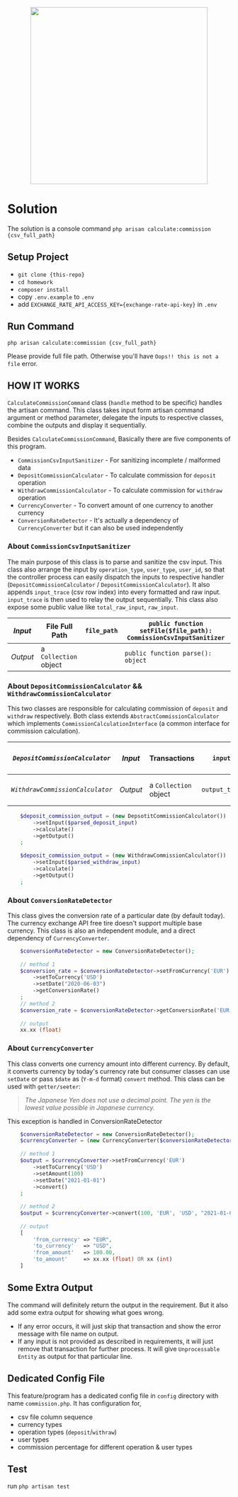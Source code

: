 <p align="center"><a href="https://laravel.com" target="_blank"><img src="https://raw.githubusercontent.com/laravel/art/master/logo-lockup/5%20SVG/2%20CMYK/1%20Full%20Color/laravel-logolockup-cmyk-red.svg" width="400"></a></p>

# Solution

The solution is a console command `php arisan calculate:commission {csv_full_path}`

## Setup Project
- `git clone {this-repo}`
- `cd homework`  
- `composer install`
- copy `.env.example` to `.env`
- add `EXCHANGE_RATE_API_ACCESS_KEY={exchange-rate-api-key}` in `.env`

## Run Command

`php arisan calculate:commission {csv_full_path}`

Please provide full file path. Otherwise you'll have `Oops!! this is not a file` error.

## HOW IT WORKS

`CalculateCommissionCommand` class (`handle` method to be specific) handles the artisan command. This class takes input form artisan command argument or method parameter, delegate the inputs to respective classes, combine the outputs and display it sequentially.

Besides `CalculateCommissionCommand`, Basically there are five components of this program.
- `CommissionCsvInputSanitizer` - For sanitizing incomplete / malformed data 
- `DepositCommissionCalculator` - To calculate commission for `deposit` operation
- `WithdrawCommissionCalculator` - To calculate commission for `withdraw` operation
- `CurrencyConverter` - To convert amount of one currency to another currency  
- `ConversionRateDetector` -  It's actually a dependency of `CurrencyConverter` but it can also be used independently

### About `CommissionCsvInputSanitizer`
The main purpose of this class is to parse and sanitize the csv input. This class also arrange the input by `operation_type`, `user_type`, `user_id`, so that the controller process can easily dispatch the inputs to respective handler (`DepositCommissionCalculator` / `DepositCommissionCalculator`). It also appends `input_trace` (csv row index) into every formatted and raw input. `input_trace` is then used to relay the output sequentially. This class also expose some public value like `total_raw_input`, `raw_input`.   

*Input* | File Full Path | `file_path` | `public function setFile($file_path): CommissionCsvInputSanitizer`
--- | ---| --- | --- |
*Output* | a `Collection` object |  | `public function parse(): object`

### About `DepositCommissionCalculator` && `WithdrawCommissionCalculator`
This two classes are responsible for calculating commission of `deposit` and `withdraw` respectively. Both class extends `AbstractCommissionCalculator` which implements `CommissionCalculationInterface` (a common interface for commission calculation).

*`DepositCommissionCalculator`* | *Input* | Transactions | `inputs` | `public function setInput(array $input): self`
--- | --- | ---| --- | --- |
*`WithdrawCommissionCalculator`* | *Output* | a `Collection` object | `output_trace` | `public function getOutput(): array`

~~~ php
    $deposit_commission_output = (new DepsotitCommissionCalculator())
        ->setInput($parsed_deposit_input)
        ->calculate()
        ->getOutput()
    ;
    
    $deposit_commission_output = (new WithdrawCommissionCalculator())
        ->setInput($parsed_withdraw_input)
        ->calculate()
        ->getOutput()
    ;
~~~

### About `ConversionRateDetector`
This class gives the conversion rate of a particular date (by default today). The currency exchange API free tire doesn't support multiple base currency. This class is also an independent module, and a direct dependency of `CurrencyConverter`. 

~~~ php
    $conversionRateDetector = new ConversionRateDetector();
    
    // method 1
    $conversion_rate = $conversionRateDetector->setFromCurrency('EUR')
        ->setToCurrency('USD')
        ->setDate("2020-06-03")
        ->getConversionRate()
    ;
    // method 2
    $conversion_rate = $conversionRateDetector->getConversionRate('EUR', 'USD', "2020-06-03");
    
    // output
    xx.xx (float) 
~~~


### About `CurrencyConverter`
This class converts one currency amount into different currency. By default, it converts currency by today's currency rate but consumer classes can use `setDate` or pass `$date` as (`Y-m-d` format) `convert` method. This class can be used with `getter/seeter`:

>*The Japanese Yen does not use a decimal point. The yen is the lowest value possible in Japanese currency.*

This exception is handled in ConversionRateDetector

~~~ php
    $conversionRateDetector = new ConversionRateDetector();
    $currencyConverter = (new CurrencyConverter($conversionRateDetector));
    
    // method 1
    $output = $currencyConverter->setFromCurrency('EUR')
        ->setToCurrency('USD')
        ->setAmount(100)
        ->setDate("2021-01-01")
        ->convert()
    ;
    
    // method 2
    $output = $currencyConverter->convert(100, 'EUR', 'USD', "2021-01-01");
    
    // output
    [
        'from_currency' => "EUR",
        'to_currency'   => "USD",
        'from_amount'   => 100.00,
        'to_amount'     => xx.xx (float) OR xx (int)
    ]
~~~

## Some Extra Output

The command will definitely return the output in the requirement. But it also add some extra output for showing what goes wrong.
- If any error occurs, it will just skip that transaction and show the error message with file name on output.
- If any input is not provided as described in requirements, it will just remove that transaction for further process. It will give `Unprocessable Entity` as output for that particular line. 

## Dedicated Config File

This feature/program has a dedicated config file in `config` directory with name `commission.php`. It has configuration for,
- csv file column sequence
- currency types
- operation types (`deposit`/`withraw`)
- user types
- commission percentage for different operation & user types

## Test 

run `php artisan test` 
